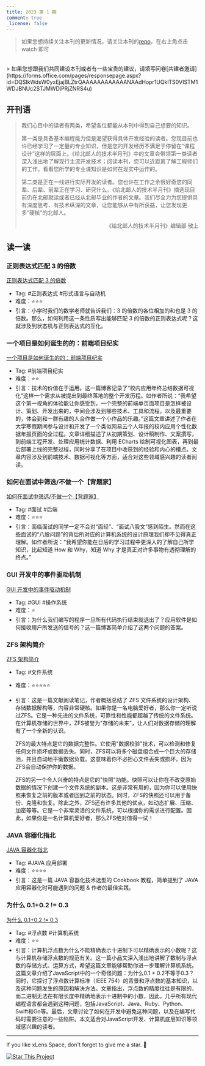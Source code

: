 ```yaml
---
title: 2023 第 1 期
comment: true
_license: false
---
```


> 如果您想持续关注本刊的更新情况，请关注本刊的[repo](https://github.com/xLensSpace/xlensspace.github.io)，在右上角点击 watch 即可
<br/>
> 如果您想跟我们共同建设本刊或者有一些宝贵的建议，请填写问卷[共建者邀请](https://forms.office.com/pages/responsepage.aspx?id=DQSIkWdsW0yxEjajBLZtrQAAAAAAAAAAAANAAdHopr1UQklTS0VISTM1WDJBNUc2STJMWDlPRjZNRS4u)

## 开刊语

> 我们心目中的读者有两类，希望各位都能从本刊中得到自己想要的知识。
>
> 第一类是具备基本编程能力但是渴望获得具体开发经验的读者。您现目前也许已经学习了一定量的专业知识，但是您的开发经历不满足于停留在“课程设计”这样的层面上。《给北邮人的技术半月刊》中的文章会带领第一类读者深入浅出地了解现行主流开发技术；阅读本刊，您可以近距离了解工程师们的工作，看看您所学的专业课知识是如何在现实中运作的。
>
> 第二类是正在一线进行实际开发的读者。您也许在工作之余很好奇您的同辈、后辈、前辈正在学习、研究什么。《给北邮人的技术半月刊》摘选现目前仍在北邮就读或者已经从北邮毕业的作者的文章。我们尽全力为您提供具有深度思考、有技术纵深的文章，让您能够从中有所获益，让您发现更多“硬核”的北邮人。
>
><p align="right">《给北邮人的技术半月刊》编辑部 敬上 </p>

## 读一读

### 正则表达式匹配 3 的倍数
[正则表达式匹配 3 的倍数](https://blog.name1e5s.com/%E8%B6%A3%E5%91%B3%E9%97%AE%E9%A2%98/2018/07/04/Triples.html)
- Tag: #正则表达式 #形式语言与自动机 
- 难度：⭐⭐⭐
- 引言：小学时我们的数学老师就告诉我们：3 的倍数的各位相加的和也是 3 的倍数。那么，如何利用这一条性质写出能够匹配 3 的倍数的正则表达式呢？这就涉及到状态机与正则表达式的互化。

### 一个项目是如何诞生的的：前端项目纪实
[一个项目是如何诞生的的：前端项目纪实](http://blog.dimpurr.com/yiban-report-17/)
- Tag: #前端项目纪实 
- 难度：⭐⭐
- 引言：技术的价值在于运用。这一篇博客记录了“校内应用年终总结数据可视化”这样一个需求从被提出到最终落地的整个开发历程。如作者所说：“我希望这个第一视角的体验能让你感受到，一个完整的前端单页面项目是怎样被设计、策划、开发出来的，中间会涉及到哪些技术、工具和流程，以及最重要的，体会到和一群有趣的人合作做一个小作品的乐趣。”这篇文章讲述了作者在大学寒假期间参与设计和开发了一个类似网易云个人年报的校内应用个性化数据年报页面的全过程。文章详细描述了从初期策划、设计稿制作、文案撰写，到前端工程开发、处理应用统计数据、利用 ECharts 绘制可视化图表，再到最后部署上线的完整过程，同时分享了在项目中收获到的经验和内心的槽点。文章内容涉及到前端技术、数据可视化等方面，适合对这些领域感兴趣的读者阅读。

### 如何在面试中筛选/不做一个【背题家】
[如何在面试中筛选/不做一个【背题家】](https://ipotato.me/article/66)
- Tag: #面试 #后端 
- 难度：⭐⭐⭐
- 引言：面临面试的同学一定不会对“面经”、“面试八股文”感到陌生。然而在这些面试的“八股问题”的背后所对应的计算机系统的设计原理我们却不见得真正理解。如作者所说：“我希望你能在日后的学习过程中更深入的了解自己所学知识，比起知道 How 和 Why，知道 Why 才是真正对许多事物有透彻理解的终点。”

### GUI 开发中的事件驱动机制

[GUI 开发中的事件驱动机制](https://angrychow.github.io/angrychow-blog/2023/01/23/GUI%E5%BC%80%E5%8F%91%E4%B8%AD%E7%9A%84%E4%BA%8B%E4%BB%B6%E9%A9%B1%E5%8A%A8%E6%9C%BA%E5%88%B6/)
- Tag: #GUI #操作系统 
- 难度：⭐
- 引言：为什么我们编写的程序一旦所有代码执行结束就退出了？应用软件是如何接收用户所发送的信号的？这一篇博客简单介绍了这两个问题的答案。

### ZFS 架构简介
[ZFS 架构简介](https://clslaid.icu/zfs-model-intro/)
- Tag: #文件系统 
- 难度：⭐⭐⭐⭐⭐
- 引言：这是一篇文献阅读笔记，作者概括总结了 ZFS 文件系统的设计架构、存储数据解构等，内容非常硬核。如果你是一名电脑爱好者，那么你一定听说过ZFS。它是一种先进的文件系统，可靠性和性能都超越了传统的文件系统。在计算机存储的世界中，ZFS被誉为"存储的未来"，让人们对数据存储的理解有了一个全新的认识。

    ZFS的最大特点是它的数据完整性。它使用"数据校验"技术，可以检测和修复任何文件损坏或数据丢失。同时，ZFS可以将多个磁盘组合成一个巨大的存储池，并且自动地平衡数据负载。这意味着你不必担心文件丢失或损坏，因为ZFS会自动保护你的数据。

    ZFS的另一个令人兴奋的特点是它的"快照"功能。快照可以让你在不改变原始数据的情况下创建一个文件系统的副本。这是非常有用的，因为你可以使用快照来恢复之前的版本或者回到之前的状态。同时，ZFS的快照还可以用于备份、克隆和恢复。除此之外，ZFS还有许多其他的优点，如动态扩展、压缩、加密等等。它是一个非常灵活的文件系统，可以根据你的需求进行配置。因此，如果你是一名计算机爱好者，那么ZFS绝对值得一试！

### JAVA 容器化指北
[JAVA 容器化指北](https://mritd.com/2022/11/08/java-containerization-guide/)

- Tag: #JAVA 应用部署 
- 难度：⭐⭐⭐⭐
- 引言：这是一篇 JAVA 容器化技术选型的 Cookbook 教程，简单提到了 JAVA 应用容器化时可能遇到的问题 & 作者的最佳实践。

### 为什么 0.1+0.2 != 0.3
[为什么 0.1+0.2 != 0.3](https://draveness.me/whys-the-design-floating-point-arithmetic/)
- Tag: #浮点数 #计算机系统 
- 难度：⭐⭐
- 引言：计算机浮点数为什么不能精确表示十进制下可以精确表示的小数呢？这与计算机存储浮点数的规范有关。这一篇小品文深入浅出地讲解了数制与浮点数的存储方式、运算方式，希望这篇文章能够帮助你进一步理解计算机系统。这篇文章介绍了JavaScript中的一个奇怪问题：为什么0.1 + 0.2不等于0.3？同时，它探讨了浮点数计算标准（IEEE 754）的背景和浮点数的基本知识，以及这种问题发生的原因和解决方法。文章指出，浮点数的精度往往是有限的，而二进制无法在有限长度中精确地表示十进制中的小数，因此，几乎所有现代编程语言都会遇到这种问题，包括JavaScript、Java、Ruby、Python、Swift和Go等。最后，文章讨论了如何在开发中避免这种问题，以及在编写代码时需要注意的一些陷阱。本文适合对JavaScript开发、计算机底层知识等领域感兴趣的读者。

<!--more-->

---

If you like xLens.Space, don't forget to give me a star. :star2:

[![Star This Project](https://img.shields.io/github/stars/xLensSpace/xlensspace.github.io?label=Stars&style=social)](https://github.com/xLensSpace/xlensspace.github.io)

